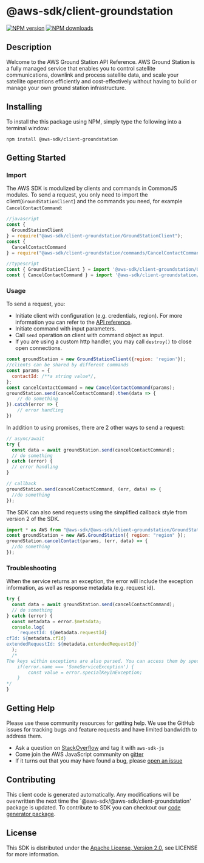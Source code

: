 # @aws-sdk/client-groundstation

[![NPM version](https://img.shields.io/npm/v/@aws-sdk/client-groundstation/preview.svg)](https://www.npmjs.com/package/@aws-sdk/client-groundstation)
[![NPM downloads](https://img.shields.io/npm/dm/@aws-sdk/client-groundstation.svg)](https://www.npmjs.com/package/@aws-sdk/client-groundstation)

## Description

<p>Welcome to the AWS Ground Station API Reference. AWS Ground Station is a fully managed service that
      enables you to control satellite communications, downlink and process satellite data, and
      scale your satellite operations efficiently and cost-effectively without having
      to build or manage your own ground station infrastructure.</p>

## Installing

To install the this package using NPM, simply type the following into a terminal window:

```
npm install @aws-sdk/client-groundstation
```

## Getting Started

### Import

The AWS SDK is modulized by clients and commands in CommonJS modules. To send a request, you only need to import the client(`GroundStationClient`) and the commands you need, for example `CancelContactCommand`:

```javascript
//javascript
const {
  GroundStationClient
} = require("@aws-sdk/client-groundstation/GroundStationClient");
const {
  CancelContactCommand
} = require("@aws-sdk/client-groundstation/commands/CancelContactCommand");
```

```javascript
//typescript
const { GroundStationClient } = import '@aws-sdk/client-groundstation/GroundStationClient';
const { CancelContactCommand } = import '@aws-sdk/client-groundstation/commands/CancelContactCommand';
```

### Usage

To send a request, you:

- Initiate client with configuration (e.g. credentials, region). For more information you can refer to the [API reference][].
- Initiate command with input parameters.
- Call `send` operation on client with command object as input.
- If you are using a custom http handler, you may call `destroy()` to close open connections.

```javascript
const groundStation = new GroundStationClient({region: 'region'});
//clients can be shared by different commands
const params = {
  contactId: /**a string value*/,
};
const cancelContactCommand = new CancelContactCommand(params);
groundStation.send(cancelContactCommand).then(data => {
    // do something
}).catch(error => {
    // error handling
})
```

In addition to using promises, there are 2 other ways to send a request:

```javascript
// async/await
try {
  const data = await groundStation.send(cancelContactCommand);
  // do something
} catch (error) {
  // error handling
}
```

```javascript
// callback
groundStation.send(cancelContactCommand, (err, data) => {
  //do something
});
```

The SDK can also send requests using the simplified callback style from version 2 of the SDK.

```javascript
import * as AWS from "@aws-sdk/@aws-sdk/client-groundstation/GroundStation";
const groundStation = new AWS.GroundStation({ region: "region" });
groundStation.cancelContact(params, (err, data) => {
  //do something
});
```

### Troubleshooting

When the service returns an exception, the error will include the exception information, as well as response metadata (e.g. request id).

```javascript
try {
  const data = await groundStation.send(cancelContactCommand);
  // do something
} catch (error) {
  const metadata = error.$metadata;
  console.log(
    `requestId: ${metadata.requestId}
cfId: ${metadata.cfId}
extendedRequestId: ${metadata.extendedRequestId}`
  );
  /*
The keys within exceptions are also parsed. You can access them by specifying exception names:
    if(error.name === 'SomeServiceException') {
        const value = error.specialKeyInException;
    }
*/
}
```

## Getting Help

Please use these community resources for getting help. We use the GitHub issues for tracking bugs and feature requests and have limited bandwidth to address them.

- Ask a question on [StackOverflow](https://stackoverflow.com/questions/tagged/aws-sdk-js) and tag it with `aws-sdk-js`
- Come join the AWS JavaScript community on [gitter](https://gitter.im/aws/aws-sdk-js-v3)
- If it turns out that you may have found a bug, please [open an issue](https://github.com/aws/aws-sdk-js-v3/issues)

## Contributing

This client code is generated automatically. Any modifications will be overwritten the next time the `@aws-sdk/@aws-sdk/client-groundstation' package is updated. To contribute to SDK you can checkout our [code generator package][].

## License

This SDK is distributed under the
[Apache License, Version 2.0](http://www.apache.org/licenses/LICENSE-2.0),
see LICENSE for more information.

[code generator package]: https://github.com/aws/aws-sdk-js-v3/tree/master/packages/service-types-generator
[api reference]: https://docs.aws.amazon.com/AWSJavaScriptSDK/latest/
